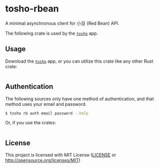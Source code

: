 # tosho-rbean

A minimal asynchronous client for 小豆 (Red Bean) API.

The following crate is used by the [`tosho`](tosho) app.

## Usage

Download the [`tosho`](tosho) app, or you can utilize this crate like any other Rust crate:

```rust
```

## Authentication

The following sources only have one method of authentication, and that method uses your email and password.

```bash
$ tosho rb auth email password --help
```

Or, if you use the crates:

```rust
```

## License

This project is licensed with MIT License ([LICENSE](https://github.com/noaione/tosho-mango/blob/master/LICENSE) or http://opensource.org/licenses/MIT)

[tosho]: https://crates.io/crates/tosho
